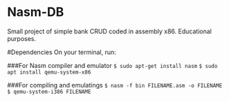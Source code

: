 # Nasm-DB
Small project of simple bank CRUD coded in assembly x86. Educational purposes.

#Dependencies
On your terminal, run:

###For Nasm compiler and emulator
` $ sudo apt-get install nasm `
` $ sudo apt install qemu-system-x86 `

###For compiling and emulatings
` $ nasm -f bin FILENAME.asm -o FILENAME `
` $ qemu-system-i386 FILENAME `
